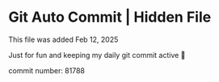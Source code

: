 # Git Auto Commit | Hidden File

This file was added Feb 12, 2025

Just for fun and keeping my daily git commit active 🤪

commit number: 81788
